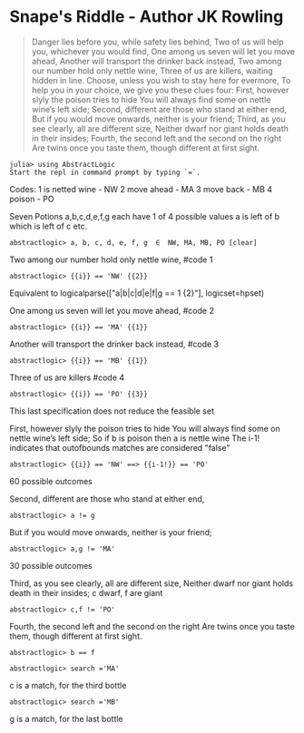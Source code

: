 
# Snape's Riddle - Author JK Rowling

>Danger lies before you, while safety lies behind,
Two of us will help you, whichever you would find,
One among us seven will let you move ahead,
Another will transport the drinker back instead,
Two among our number hold only nettle wine,
Three of us are killers, waiting hidden in line.
Choose, unless you wish to stay here for evermore,
To help you in your choice, we give you these clues four:
First, however slyly the poison tries to hide
You will always find some on nettle wine’s left side;
Second, different are those who stand at either end,
But if you would move onwards, neither is your friend;
Third, as you see clearly, all are different size,
Neither dwarf nor giant holds death in their insides;
Fourth, the second left and the second on the right
Are twins once you taste them, though different at first sight.

```
julia> using AbstractLogic
Start the repl in command prompt by typing `=`.
```

Codes:
1 is netted wine - NW
2 move ahead     - MA
3 move back      - MB
4 poison         - PO

Seven Potions a,b,c,d,e,f,g each have 1 of 4 possible values
a is left of b which is left of c etc.
```
abstractlogic> a, b, c, d, e, f, g  ∈  NW, MA, MB, PO [clear]
```

Two among our number hold only nettle wine, #code 1
```
abstractlogic> {{i}} == 'NW' {{2}}
```
Equivalent to logicalparse(["a|b|c|d|e|f|g == 1 {2}"], logicset=hpset)

One among us seven will let you move ahead, #code 2
```
abstractlogic> {{i}} == 'MA' {{1}}
```

Another will transport the drinker back instead, #code 3
```
abstractlogic> {{i}} == 'MB' {{1}}
```

Three of us are killers #code 4
```
abstractlogic> {{i}} == 'PO' {{3}}
```

This last specification does not reduce the feasible set

First, however slyly the poison tries to hide
You will always find some on nettle wine’s left side;
So if b is poison then a is nettle wine
The i-1! indicates that outofbounds matches are considered "false"
```
abstractlogic> {{i}} == 'NW' ==> {{i-1!}} == 'PO'
```

60 possible outcomes

Second, different are those who stand at either end,
```
abstractlogic> a != g
```

But if you would move onwards, neither is your friend;
```
abstractlogic> a,g != 'MA'
```
30 possible outcomes

Third, as you see clearly, all are different size,
Neither dwarf nor giant holds death in their insides;
c dwarf, f are giant
```
abstractlogic> c,f != 'PO'
```

Fourth, the second left and the second on the right
Are twins once you taste them, though different at first sight.
```
abstractlogic> b == f
```

```
abstractlogic> search ='MA'
```
c is a match, for the third bottle

```
abstractlogic> search ='MB'
```
g is a match, for the last bottle
